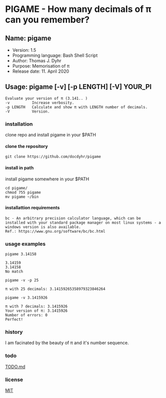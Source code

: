 # PIGAME - How many decimals of π can you remember?

## Name: pigame

* Version: 1.5
* Programming language: Bash Shell Script
* Author: Thomas J. Dyhr
* Purpose: Memorisation of π
* Release date: 11. April 2020
  
## Usage:  pigame [-v] [-p LENGTH] [-V] YOUR_PI

    Evaluate your version of π (3.141.. )
    -v          Increase verbosity.
    -p LENGTH   Calculate and show π with LENGTH number of decimals.
    -V          Version.

### installation

clone repo and install pigame in your $PATH

#### clone the repository

```shell
git clone https://github.com/docdyhr/pigame
```

#### install in path

install pigame somewhere in your $PATH

```shell
cd pigame/
chmod 755 pigame
mv pigame ~/bin
```

#### installattion requirements

    bc - An arbitrary precision calculator language, which can be installed with your standard package manager on most linux systems - a windows version is also available.  
    Ref.: https://www.gnu.org/software/bc/bc.html  

### usage examples

```shell
pigame 3.14158
```

```shell
3.14159  
3.14158  
No match  
```

```shell
pigame -v -p 25 
```

```shell
π with 25 decimals: 3.14159265358979323846264
```

```shell
pigame -v 3.1415926
```

```shell
π with 7 decimals: 3.1415926  
Your version of π: 3.1415926  
Number of errors: 0  
Perfect!  
```

### history

I am facinated by the beauty of π and it's number sequence.

### todo

[TODO.md](https://github.com/docdyhr/pigame/blob/master/TODO.md)

### license

[MIT](https://github.com/docdyhr/pigame/blob/master/LICENSE)
